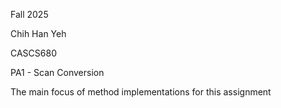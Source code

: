 Fall 2025

Chih Han Yeh

CASCS680

PA1 - Scan Conversion

The main focus of method implementations for this assignment
